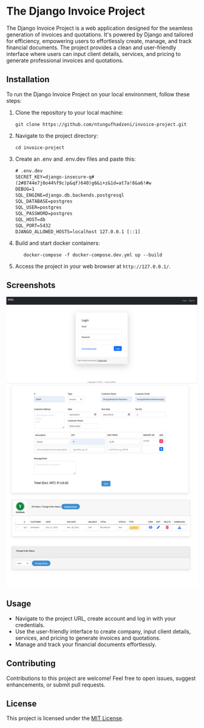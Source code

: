 # The Django Invoice Project

The Django Invoice Project is a web application designed for the seamless generation of invoices and quotations. It's powered by Django and tailored for efficiency, empowering users to effortlessly create, manage, and track financial documents. The project provides a clean and user-friendly interface where users can input client details, services, and pricing to generate professional invoices and quotations.

## Installation

To run the Django Invoice Project on your local environment, follow these steps:

1. Clone the repository to your local machine:

    ```
   git clone https://github.com/ntungufhadzeni/invoice-project.git
   ```
2. Navigate to the project directory:
   ```
   cd invoice-project
   ```
   
3. Create an .env and .env.dev files and paste this:

   ```
   # .env.dev
   SECRET_KEY=django-insecure-q#(2#8744e7j0o44%f9c)p&qf)640)g6&i+z&1d=at7a!8&a6!#w
   DEBUG=1
   SQL_ENGINE=django.db.backends.postgresql
   SQL_DATABASE=postgres
   SQL_USER=postgres
   SQL_PASSWORD=postgres
   SQL_HOST=db
   SQL_PORT=5432
   DJANGO_ALLOWED_HOSTS=localhost 127.0.0.1 [::1]
   ```
4. Build and start docker containers:
   ```
      docker-compose -f docker-compose.dev.yml up --build
    ```
5. Access the project in your web browser at `http://127.0.0.1/`.

## Screenshots

![Screenshot 1](screenshots/screenshot1.png)
![Screenshot 2](screenshots/screenshot2.png)
![Screenshot 3](screenshots/screenshot3.png)

## Usage

- Navigate to the project URL, create account and log in with your credentials.
- Use the user-friendly interface to create company, input client details, services, and pricing to generate invoices and quotations.
- Manage and track your financial documents effortlessly.

## Contributing

Contributions to this project are welcome! Feel free to open issues, suggest enhancements, or submit pull requests.

## License

This project is licensed under the [MIT License](#).   
   